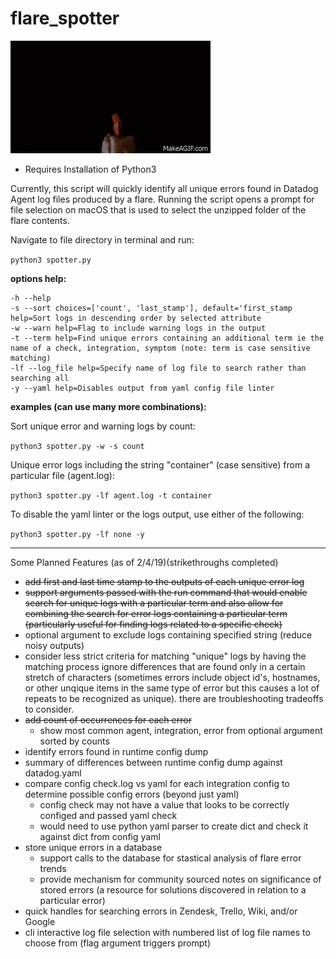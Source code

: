 # flare_spotter

![flare gun image](https://github.com/MikeTarkington/flare_spotter/blob/master/flare_gun.gif?raw=true)

- Requires Installation of Python3

Currently, this script will quickly identify all unique errors found in Datadog Agent log files produced by a flare. Running the script opens a prompt for file selection on macOS that is used to select the unzipped folder of the flare contents.

Navigate to file directory in terminal and run:

`python3 spotter.py`

**options help:**

```
-h --help
-s --sort choices=['count', 'last_stamp'], default='first_stamp help=Sort logs in descending order by selected attribute
-w --warn help=Flag to include warning logs in the output
-t --term help=Find unique errors containing an additional term ie the name of a check, integration, symptom (note: term is case sensitive matching)
-lf --log_file help=Specify name of log file to search rather than searching all
-y --yaml help=Disables output from yaml config file linter
```

**examples (can use many more combinations):**

Sort unique error and warning logs by count:

`python3 spotter.py -w -s count`

Unique error logs including the string "container" (case sensitive) from a particular file (agent.log):

`python3 spotter.py -lf agent.log -t container`

To disable the yaml linter or the logs output, use either of the following:

`python3 spotter.py -lf none -y`

------------------------------------------------

Some Planned Features (as of 2/4/19)(strikethroughs completed)
- ~~add first and last time stamp to the outputs of each unique error log~~
- ~~support arguments passed with the run command that would enable search for unique logs with a particular term and also allow for combining the search for error logs containing a particular term (particularly useful for finding logs related to a specific check)~~
- optional argument to exclude logs containing specified string (reduce noisy outputs)
- consider less strict criteria for matching "unique" logs by having the matching process ignore differences that are found only in a certain stretch of characters (sometimes errors include object id's, hostnames, or other unqique items in the same type of error but this causes a lot of repeats to be recognized as unique).  there are troubleshooting tradeoffs to consider.
- ~~add count of occurrences for each error~~
    - show most common agent, integration, error from optional argument sorted by counts
- identify errors found in runtime config dump
- summary of differences between runtime config dump against datadog.yaml
- compare config check.log vs yaml for each integration config to determine possible config errors (beyond just yaml)
    - config check may not have a value that looks to be correctly configed and passed yaml check
    - would need to use python yaml parser to create dict and check it against dict from config yaml
- store unique errors in a database
    - support calls to the database for stastical analysis of flare error trends
    - provide mechanism for community sourced notes on significance of stored errors (a resource for solutions discovered in relation to a particular error)
- quick handles for searching errors in Zendesk, Trello, Wiki, and/or Google
- cli interactive log file selection with numbered list of log file names to choose from (flag argument triggers prompt)
